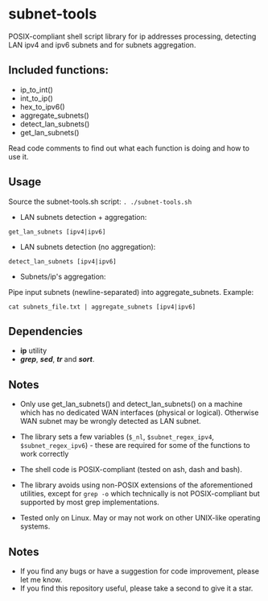 # subnet-tools
POSIX-compliant shell script library for ip addresses processing, detecting LAN ipv4 and ipv6 subnets and for subnets aggregation.

## Included functions:
- ip_to_int()
- int_to_ip()
- hex_to_ipv6()
- aggregate_subnets()
- detect_lan_subnets()
- get_lan_subnets()

Read code comments to find out what each function is doing and how to use it.

## Usage
Source the subnet-tools.sh script: `. ./subnet-tools.sh`

- LAN subnets detection + aggregation:

`get_lan_subnets [ipv4|ipv6]`

- LAN subnets detection (no aggregation):

`detect_lan_subnets [ipv4|ipv6]`

- Subnets/ip's aggregation:

Pipe input subnets (newline-separated) into aggregate_subnets. Example:

`cat subnets_file.txt | aggregate_subnets [ipv4|ipv6]`

## Dependencies
- **ip** utility
- **_grep_**, **_sed_**, **_tr_** and **_sort_**.

## Notes
- Only use get_lan_subnets() and detect_lan_subnets() on a machine which has no dedicated WAN interfaces (physical or logical). Otherwise WAN subnet may be wrongly detected as LAN subnet.

- The library sets a few variables (`$_nl`, `$subnet_regex_ipv4`, `$subnet_regex_ipv6`) - these are required for some of the functions to work correctly

- The shell code is POSIX-compliant (tested on ash, dash and bash).
- The library avoids using non-POSIX extensions of the aforementioned utilities, except for `grep -o` which technically is not POSIX-compliant but supported by most grep implementations.
- Tested only on Linux. May or may not work on other UNIX-like operating systems.

## Notes
- If you find any bugs or have a suggestion for code improvement, please let me know.
- If you find this repository useful, please take a second to give it a star.
